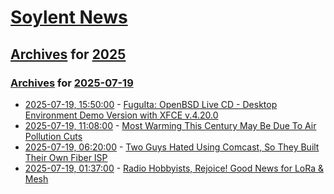 # [Soylent News](../../../README.md)

## [Archives](../../index.md) for [2025](../index.md)

### [Archives](../../index.md) for [2025-07-19](index.md)

* [2025-07-19, 15:50:00](https://soylentnews.org/article.pl?sid=25/07/18/0939219&from=rss) - [FuguIta: OpenBSD Live CD - Desktop Environment Demo Version with XFCE v.4.20.0](https://soylentnews.org/article.pl?sid=25/07/18/0939219&from=rss)
* [2025-07-19, 11:08:00](https://soylentnews.org/article.pl?sid=25/07/18/0920228&from=rss) - [Most Warming This Century May Be Due To Air Pollution Cuts](https://soylentnews.org/article.pl?sid=25/07/18/0920228&from=rss)
* [2025-07-19, 06:20:00](https://soylentnews.org/article.pl?sid=25/07/18/0136203&from=rss) - [Two Guys Hated Using Comcast, So They Built Their Own Fiber ISP](https://soylentnews.org/article.pl?sid=25/07/18/0136203&from=rss)
* [2025-07-19, 01:37:00](https://soylentnews.org/article.pl?sid=25/07/18/0124213&from=rss) - [Radio Hobbyists, Rejoice! Good News for LoRa & Mesh](https://soylentnews.org/article.pl?sid=25/07/18/0124213&from=rss)
